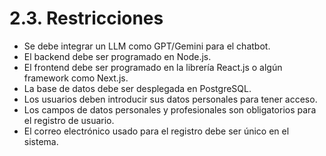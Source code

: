 # 2.3. Restricciones

- Se debe integrar un LLM como GPT/Gemini para el chatbot.
- El backend debe ser programado en Node.js.
- El frontend debe ser programado en la librería React.js o algún framework como Next.js.
- La base de datos debe ser desplegada en PostgreSQL.
- Los usuarios deben introducir sus datos personales para tener acceso.
- Los campos de datos personales y profesionales son obligatorios para el registro de usuario.
- El correo electrónico usado para el registro debe ser único en el sistema.

